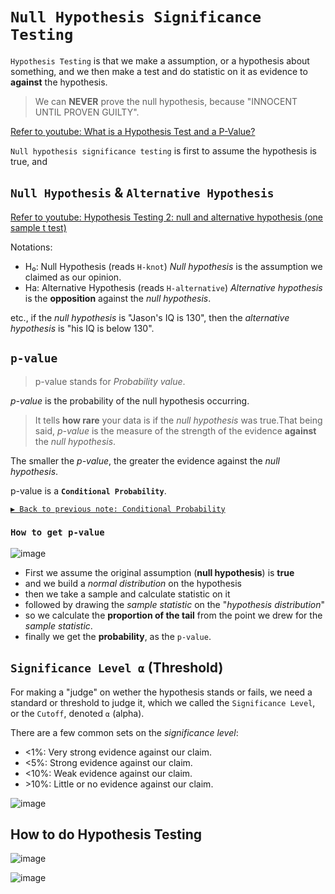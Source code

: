 # `Null Hypothesis Significance Testing`

`Hypothesis Testing` is that we make a assumption, or a hypothesis about something, and we then make a test and do statistic on it as evidence to **against** the hypothesis. 

> We can **NEVER** prove the null hypothesis, because "INNOCENT UNTIL PROVEN GUILTY".

[Refer to youtube: What is a Hypothesis Test and a P-Value?](https://www.youtube.com/watch?v=vwWEa8wU_6U&t=381s)

`Null hypothesis significance testing` is first to assume the hypothesis is true, and 


## `Null Hypothesis` & `Alternative Hypothesis`

[Refer to youtube: Hypothesis Testing 2: null and alternative hypothesis (one sample t test)](https://www.youtube.com/watch?v=L1GV6nLnbyE)

Notations:
- H₀: Null Hypothesis (reads `H-knot`)
_Null hypothesis_ is the assumption we claimed as our opinion.
- Ha: Alternative Hypothesis (reads `H-alternative`)
_Alternative hypothesis_ is the **opposition** against the _null hypothesis_.

etc., if the _null hypothesis_ is "Jason's IQ is 130", then the _alternative hypothesis_ is "his IQ is below 130".


## `p-value`
> p-value stands for _Probability value_.


_p-value_ is the probability of the null hypothesis occurring.

> It tells **how rare** your data is if the _null hypothesis_ was true.That being said, _p-value_ is the measure of the strength of the evidence **against** the _null hypothesis_.

The smaller the _p-value_, the greater the evidence against the _null hypothesis_.

p-value is a **`Conditional Probability`**.

[`▶︎ Back to previous note: Conditional Probability`](https://github.com/solomonxie/solomonxie.github.io/issues/50#issuecomment-412445737)


### `How to get p-value`

![image](https://user-images.githubusercontent.com/14041622/45206227-17089d80-b2b7-11e8-98ec-3d413f8d7443.png)

- First we assume the original assumption (__null hypothesis__) is **true**
- and we build a _normal distribution_ on the hypothesis
- then we take a sample and calculate statistic on it
- followed by drawing the _sample statistic_ on the "_hypothesis distribution_"
- so we calculate the **proportion of the tail** from the point we drew for the _sample statistic_.
- finally we get the **probability**, as the `p-value`.


## `Significance Level ⍺` (Threshold)

For making a "judge" on wether the hypothesis stands or fails, we need a standard or threshold to judge it, which we called the `Significance Level`, or the `Cutoff`, denoted `⍺` (alpha).

There are a few common sets on the _significance level_:
- \<1%: Very strong evidence against our claim.
- \<5%: Strong evidence against our claim.
- \<10%: Weak evidence against our claim.
- \>10%: Little or no evidence against our claim.

![image](https://user-images.githubusercontent.com/14041622/45202814-be340780-b2ac-11e8-9fa0-3b3dc088877b.png)




## How  to do Hypothesis Testing

![image](https://user-images.githubusercontent.com/14041622/45165275-14f6fe00-b227-11e8-97e1-fe7854f01b08.png)


![image](https://user-images.githubusercontent.com/14041622/45207510-b67b5f80-b2ba-11e8-9e63-f9d0a3a65497.png)

